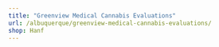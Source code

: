```yaml
---
title: "Greenview Medical Cannabis Evaluations"
url: /albuquerque/greenview-medical-cannabis-evaluations/
shop: Hanf
---
```

